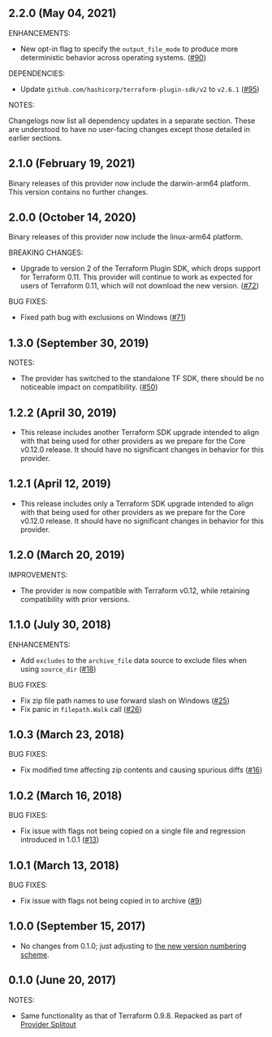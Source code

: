 ## 2.2.0 (May 04, 2021)

ENHANCEMENTS:

* New opt-in flag to specify the `output_file_mode` to produce more deterministic behavior across operating systems. ([#90](https://github.com/terraform-providers/terraform-provider-archive/issues/90))

DEPENDENCIES:

* Update `github.com/hashicorp/terraform-plugin-sdk/v2` to `v2.6.1` ([#95](https://github.com/terraform-providers/terraform-provider-archive/issues/95))

NOTES:

Changelogs now list all dependency updates in a separate section. These are understood to have no user-facing changes except those detailed in earlier sections.

## 2.1.0 (February 19, 2021)

Binary releases of this provider now include the darwin-arm64 platform. This version contains no further changes.

## 2.0.0 (October 14, 2020)

Binary releases of this provider now include the linux-arm64 platform.

BREAKING CHANGES:

* Upgrade to version 2 of the Terraform Plugin SDK, which drops support for Terraform 0.11. This provider will continue to work as expected for users of Terraform 0.11, which will not download the new version. ([#72](https://github.com/terraform-providers/terraform-provider-archive/issues/72))

BUG FIXES:

* Fixed path bug with exclusions on Windows ([#71](https://github.com/terraform-providers/terraform-provider-archive/issues/71))

## 1.3.0 (September 30, 2019)

NOTES:

* The provider has switched to the standalone TF SDK, there should be no noticeable impact on compatibility. ([#50](https://github.com/terraform-providers/terraform-provider-archive/issues/50))

## 1.2.2 (April 30, 2019)

* This release includes another Terraform SDK upgrade intended to align with that being used for other providers as we prepare for the Core v0.12.0 release. It should have no significant changes in behavior for this provider.

## 1.2.1 (April 12, 2019)

* This release includes only a Terraform SDK upgrade intended to align with that being used for other providers as we prepare for the Core v0.12.0 release. It should have no significant changes in behavior for this provider.

## 1.2.0 (March 20, 2019)

IMPROVEMENTS:

* The provider is now compatible with Terraform v0.12, while retaining compatibility with prior versions.

## 1.1.0 (July 30, 2018)

ENHANCEMENTS:

* Add `excludes` to the `archive_file` data source to exclude files when using `source_dir` ([#18](https://github.com/terraform-providers/terraform-provider-archive/issues/18))

BUG FIXES:

* Fix zip file path names to use forward slash on Windows ([#25](https://github.com/terraform-providers/terraform-provider-archive/issues/25))
* Fix panic in `filepath.Walk` call ([#26](https://github.com/terraform-providers/terraform-provider-archive/issues/26))

## 1.0.3 (March 23, 2018)

BUG FIXES:

* Fix modified time affecting zip contents and causing spurious diffs ([#16](https://github.com/terraform-providers/terraform-provider-archive/issues/16))

## 1.0.2 (March 16, 2018)

BUG FIXES:

* Fix issue with flags not being copied on a single file and regression introduced in 1.0.1 ([#13](https://github.com/terraform-providers/terraform-provider-archive/issues/13))

## 1.0.1 (March 13, 2018)

BUG FIXES:

* Fix issue with flags not being copied in to archive ([#9](https://github.com/terraform-providers/terraform-provider-archive/issues/9))

## 1.0.0 (September 15, 2017)

* No changes from 0.1.0; just adjusting to [the new version numbering scheme](https://www.hashicorp.com/blog/hashicorp-terraform-provider-versioning/).

## 0.1.0 (June 20, 2017)

NOTES:

* Same functionality as that of Terraform 0.9.8. Repacked as part of [Provider Splitout](https://www.hashicorp.com/blog/upcoming-provider-changes-in-terraform-0-10/)
